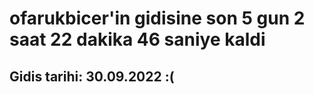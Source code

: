 # ofarukbicer'in gidisine son 5 gun 2 saat 22 dakika 46 saniye kaldi

## Gidis tarihi: 30.09.2022 :(
